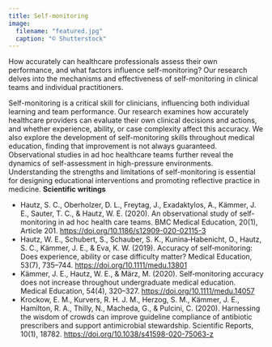 ```yaml
---
title: Self-monitoring
image:
  filename: "featured.jpg"
  caption: "© Shutterstock"
---
```


How accurately can healthcare professionals assess their own performance, and what factors influence self-monitoring? Our research delves into the mechanisms and effectiveness of self-monitoring in clinical teams and individual practitioners.

<!--more-->

Self-monitoring is a critical skill for clinicians, influencing both individual learning and team performance. Our research examines how accurately healthcare providers can evaluate their own clinical decisions and actions, and whether experience, ability, or case complexity affect this accuracy. We also explore the development of self-monitoring skills throughout medical education, finding that improvement is not always guaranteed. Observational studies in ad hoc healthcare teams further reveal the dynamics of self-assessment in high-pressure environments. Understanding the strengths and limitations of self-monitoring is essential for designing educational interventions and promoting reflective practice in medicine.
**Scientific writings**

- Hautz, S. C., Oberholzer, D. L., Freytag, J., Exadaktylos, A., Kämmer, J. E., Sauter, T. C., & Hautz, W. E. (2020). An observational study of self-monitoring in ad hoc health care teams. BMC Medical Education, 20(1), Article 201. https://doi.org/10.1186/s12909-020-02115-3
- Hautz, W. E., Schubert, S., Schauber, S. K., Kunina‐Habenicht, O., Hautz, S. C., Kämmer, J. E., & Eva, K. W. (2019). Accuracy of self‐monitoring: Does experience, ability or case difficulty matter? Medical Education, 53(7), 735–744. https://doi.org/10.1111/medu.13801
- Kämmer, J. E., Hautz, W. E., & März, M. (2020). Self‐monitoring accuracy does not increase throughout undergraduate medical education. Medical Education, 54(4), 320–327. https://doi.org/10.1111/medu.14057
- Krockow, E. M., Kurvers, R. H. J. M., Herzog, S. M., Kämmer, J. E., Hamilton, R. A., Thilly, N., Macheda, G., & Pulcini, C. (2020). Harnessing the wisdom of crowds can improve guideline compliance of antibiotic prescribers and support antimicrobial stewardship. Scientific Reports, 10(1), 18782. https://doi.org/10.1038/s41598-020-75063-z



